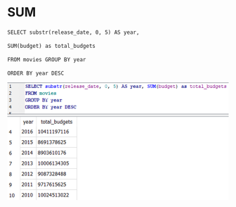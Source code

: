 # SUM

`SELECT substr(release_date, 0, 5) AS year,`&#x20;

`SUM(budget) as total_budgets`&#x20;

`FROM movies GROUP BY year`&#x20;

`ORDER BY year DESC`





![](../.gitbook/assets/sum.png)







